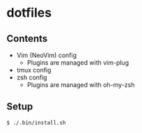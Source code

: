 # dotfiles

## Contents

- Vim (NeoVim) config
  - Plugins are managed with vim-plug
- tmux config
- zsh config
  - Plugins are managed with oh-my-zsh

## Setup

```bash
$ ./.bin/install.sh
```
